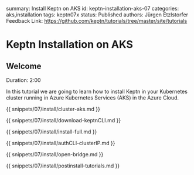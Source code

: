 summary: Install Keptn on AKS
id: keptn-installation-aks-07
categories: aks,installation
tags: keptn07x
status: Published 
authors: Jürgen Etzlstorfer
Feedback Link: https://github.com/keptn/tutorials/tree/master/site/tutorials


# Keptn Installation on AKS

## Welcome
Duration: 2:00

In this tutorial we are going to learn how to install Keptn in your Kubernetes cluster running in Azure Kubernetes Services (AKS) in the Azure Cloud.

{{ snippets/07/install/cluster-aks.md }}

{{ snippets/07/install/download-keptnCLI.md }}

{{ snippets/07/install/install-full.md }}

{{ snippets/07/install/authCLI-clusterIP.md }}

{{ snippets/07/install/open-bridge.md }}

{{ snippets/07/install/postinstall-tutorials.md }}
